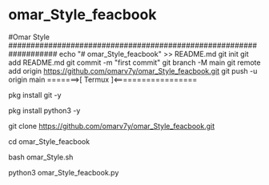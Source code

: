 # omar_Style_feacbook
#Omar Style 
###################################################################
echo "# omar_Style_feacbook" >> README.md
git init
git add README.md
git commit -m "first commit"
git branch -M main
git remote add origin https://github.com/omarv7y/omar_Style_feacbook.git
git push -u origin main
=======>[   Termux    ]<==================

pkg install git -y

pkg install python3 -y


git clone https://github.com/omarv7y/omar_Style_feacbook.git

cd omar_Style_feacbook

bash omar_Style.sh

python3 omar_Style_feacbook.py
